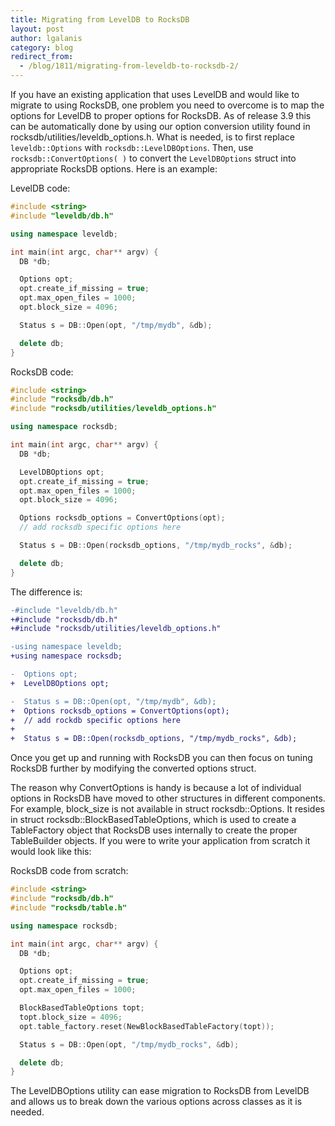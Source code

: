```yaml
---
title: Migrating from LevelDB to RocksDB
layout: post
author: lgalanis
category: blog
redirect_from:
  - /blog/1811/migrating-from-leveldb-to-rocksdb-2/
---
```


If you have an existing application that uses LevelDB and would like to migrate to using RocksDB, one problem you need to overcome is to map the options for LevelDB to proper options for RocksDB. As of release 3.9 this can be automatically done by using our option conversion utility found in rocksdb/utilities/leveldb_options.h. What is needed, is to first replace `leveldb::Options` with `rocksdb::LevelDBOptions`. Then, use `rocksdb::ConvertOptions( )` to convert the `LevelDBOptions` struct into appropriate RocksDB options. Here is an example:

<!--truncate-->

LevelDB code:

```c++
#include <string>
#include "leveldb/db.h"

using namespace leveldb;

int main(int argc, char** argv) {
  DB *db;

  Options opt;
  opt.create_if_missing = true;
  opt.max_open_files = 1000;
  opt.block_size = 4096;

  Status s = DB::Open(opt, "/tmp/mydb", &db);

  delete db;
}
```

RocksDB code:

```c++
#include <string>  
#include "rocksdb/db.h"  
#include "rocksdb/utilities/leveldb_options.h"  

using namespace rocksdb;  

int main(int argc, char** argv) {  
  DB *db;  

  LevelDBOptions opt;  
  opt.create_if_missing = true;  
  opt.max_open_files = 1000;  
  opt.block_size = 4096;  

  Options rocksdb_options = ConvertOptions(opt);  
  // add rocksdb specific options here  

  Status s = DB::Open(rocksdb_options, "/tmp/mydb_rocks", &db);

  delete db;  
}  
```

The difference is:

```diff
-#include "leveldb/db.h"
+#include "rocksdb/db.h"
+#include "rocksdb/utilities/leveldb_options.h"

-using namespace leveldb;
+using namespace rocksdb;

-  Options opt;
+  LevelDBOptions opt;

-  Status s = DB::Open(opt, "/tmp/mydb", &db);
+  Options rocksdb_options = ConvertOptions(opt);
+  // add rockdb specific options here
+
+  Status s = DB::Open(rocksdb_options, "/tmp/mydb_rocks", &db);
```

Once you get up and running with RocksDB you can then focus on tuning RocksDB further by modifying the converted options struct.

The reason why ConvertOptions is handy is because a lot of individual options in RocksDB have moved to other structures in different components. For example, block_size is not available in struct rocksdb::Options. It resides in struct rocksdb::BlockBasedTableOptions, which is used to create a TableFactory object that RocksDB uses internally to create the proper TableBuilder objects. If you were to write your application from scratch it would look like this:

RocksDB code from scratch:

```c++
#include <string>
#include "rocksdb/db.h"
#include "rocksdb/table.h"

using namespace rocksdb;

int main(int argc, char** argv) {
  DB *db;

  Options opt;
  opt.create_if_missing = true;
  opt.max_open_files = 1000;

  BlockBasedTableOptions topt;
  topt.block_size = 4096;
  opt.table_factory.reset(NewBlockBasedTableFactory(topt));

  Status s = DB::Open(opt, "/tmp/mydb_rocks", &db);

  delete db;
}
```

The LevelDBOptions utility can ease migration to RocksDB from LevelDB and allows us to break down the various options across classes as it is needed.

